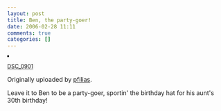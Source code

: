 ```yaml
---
layout: post
title: Ben, the party-goer!
date: 2006-02-28 11:11
comments: true
categories: []
---
```

<a title="photo sharing" href="http://www.flickr.com/photos/pfilias/105391597/"><img style="border: solid 2px #000000;" src="http://static.flickr.com/47/105391597_42528fa940_m.jpg" alt="" /></a>

<span style="font-size: 0.9em; margin-top: 0px;">
<a href="http://www.flickr.com/photos/pfilias/105391597/">DSC_0901</a></span>

Originally uploaded by <a href="http://www.flickr.com/people/pfilias/">pfilias</a>.

Leave it to Ben to be a party-goer, sportin' the birthday hat for his aunt's 30th birthday!
